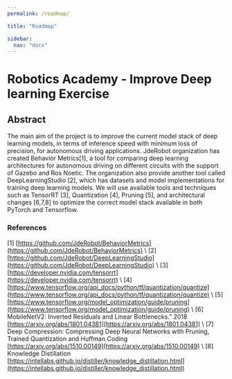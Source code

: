 ```yaml
---
permalink: /roadmap/

title: "Roadmap"

sidebar:
  nav: "docs"
---
```


# Robotics Academy - Improve Deep learning Exercise


## Abstract

The main aim of the project is to improve the current model stack of deep learning
models, in terms of inference speed with minimum loss of precision, for autonomous driving applications. JdeRobot organization has created Behavior Metrics[1], a tool for comparing deep learning architectures for autonomous driving on different circuits with the support of Gazebo and Ros Noetic. The organization also provide another tool called DeepLearningStudio [2], which has datasets and model implementations for training deep learning models. We will use available tools and techniques such as TensorRT [3], Quantization [4], Pruning [5], and architectural changes [6,7,8] to optimize the correct model stack available in both PyTorch and Tensorflow.


### References

[1] [https://github.com/JdeRobot/BehaviorMetrics](https://github.com/JdeRobot/BehaviorMetrics) \\
[2] [https://github.com/JdeRobot/DeepLearningStudio](https://github.com/JdeRobot/DeepLearningStudio) \\
[3] [https://developer.nvidia.com/tensorrt](https://developer.nvidia.com/tensorrt) \\
[4] [https://www.tensorflow.org/api_docs/python/tf/quantization/quantize](https://www.tensorflow.org/api_docs/python/tf/quantization/quantize) \\
[5] [https://www.tensorflow.org/model_optimization/guide/pruning](https://www.tensorflow.org/model_optimization/guide/pruning) \\
[6] MobileNetV2: Inverted Residuals and Linear Bottlenecks.” 2018 [https://arxiv.org/abs/1801.04381](https://arxiv.org/abs/1801.04381) \\
[7] Deep Compression: Compressing Deep Neural Networks with Pruning, Trained Quantization and Huffman Coding [https://arxiv.org/abs/1510.00149](https://arxiv.org/abs/1510.00149) \\
[8] Knowledge Distillation [https://intellabs.github.io/distiller/knowledge_distillation.html](https://intellabs.github.io/distiller/knowledge_distillation.html)